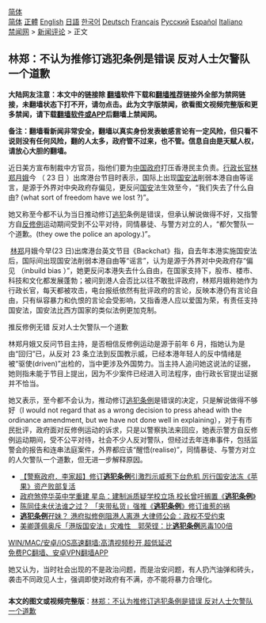  <!-- 面包屑导航 --> <div class="breadcrumb"><!-- GTranslate: https://gtranslate.io/ -->  <div class="switcher notranslate">  <div class="selected">  <a href="#" onclick="return false;"> 简体</a>  </div>  <div class="option">  <a href="https://www.bannedbook.org" onclick="doGTranslate('zh-CN|zh-CN');jQuery('div.switcher div.selected a').html(jQuery(this).html());return false;" title="简体中文" class="nturl selected"> 简体</a>  <a href="https://www.bannedbook.org/zh-tw/" onclick="doGTranslate('zh-CN|zh-TW');jQuery('div.switcher div.selected a').html(jQuery(this).html());return false;" title="繁體中文" class="nturl"> 正體</a>  <a href="https://www.bannedbook.org/en/" onclick="doGTranslate('zh-CN|en');jQuery('div.switcher div.selected a').html(jQuery(this).html());return false;" title="English" class="nturl"> English</a>  <a href="https://www.bannedbook.org/ja/" onclick="doGTranslate('zh-CN|ja');jQuery('div.switcher div.selected a').html(jQuery(this).html());return false;" title="日本語" class="nturl"> 日語</a>  <a href="https://www.bannedbook.org/ko/" onclick="doGTranslate('zh-CN|ko');jQuery('div.switcher div.selected a').html(jQuery(this).html());return false;" title="한국어" class="nturl"> 한국어</a>  <a href="https://www.bannedbook.org/de/" onclick="doGTranslate('zh-CN|de');jQuery('div.switcher div.selected a').html(jQuery(this).html());return false;" title="Deutsch" class="nturl"> Deutsch</a>  <a href="https://www.bannedbook.org/fr/" onclick="doGTranslate('zh-CN|fr');jQuery('div.switcher div.selected a').html(jQuery(this).html());return false;" title="Français" class="nturl"> Français</a>  <a href="https://www.bannedbook.org/ru/" onclick="doGTranslate('zh-CN|ru');jQuery('div.switcher div.selected a').html(jQuery(this).html());return false;" title="Русский" class="nturl"> Русский</a>  <a href="https://www.bannedbook.org/es/" onclick="doGTranslate('zh-CN|es');jQuery('div.switcher div.selected a').html(jQuery(this).html());return false;" title="Español" class="nturl"> Español</a>  <a href="https://www.bannedbook.org/it/" onclick="doGTranslate('zh-CN|it');jQuery('div.switcher div.selected a').html(jQuery(this).html());return false;" title="Italiano" class="nturl"> Italiano</a>  </div>  </div>      <div class='breadcrumb-sub'><!-- Breadcrumb NavXT 6.3.0 --> <a href="https://www.bannedbook.org/" class="home">禁闻网</a> &gt; <a href="https://www.bannedbook.org/bnews/comments/" class="category">新闻评论</a> &gt; 正文</div></div><h2>林郑：不认为推修订逃犯条例是错误 反对人士欠警队一个道歉</h2> <p class="notice"><b>大陆网友注意：本文中的链接除 <a href="https://github.com/bannedbook/fanqiang" >翻墙</a>软件下载和<a href="https://github.com/killgcd/justmysocks/blob/master/README.md">翻墙推荐</a>链接外全部为禁网链接，未翻墙状态下打不开，请勿点击。此为文字版禁闻，欲看图文视频完整版和更多禁闻，请下载<a href="https://github.com/bannedbook/fanqiang">翻墙软件或APP</a>后翻墙上禁闻网。</p><p>备注：翻墙看新闻非常安全，翻墙以真实身份发表敏感言论有一定风险，但只看不说则没有任何风险，翻的人太多，政府管不过来，也不管。信息自由是天赋人权，请放心大胆的翻墙。</b></p>  <div class="entry">  <p>近日美方宣布制裁中方官员，指他们要为<span class='wp_keywordlink_affiliate'><a href="https://www.bannedbook.org/" title="中国" target="_blank">中国</a></span><a href="https://www.bannedbook.org/bnews/tag/%e6%94%bf%e5%ba%9c/" class="st_tag internal_tag" rel="tag" title="标签 政府 下的日志">政府</a>打压香港民主负责。<a href="https://www.bannedbook.org/bnews/tag/%e8%a1%8c%e6%94%bf%e9%95%bf%e5%ae%98/" class="st_tag internal_tag" rel="tag" title="标签 行政长官 下的日志">行政长官</a><a href="https://www.bannedbook.org/bnews/tag/%e6%9e%97%e9%83%91%e6%9c%88%e5%a8%a5/" class="st_tag internal_tag" rel="tag" title="标签 林郑月娥 下的日志">林郑月娥</a>今 （ 23 日 ）出席港台节目时表示，国际上出现<a href="https://www.bannedbook.org/bnews/tag/%e5%9b%bd%e5%ae%89%e6%b3%95/" class="st_tag internal_tag" rel="tag" title="标签 国安法 下的日志">国安法</a>削弱本港自由等谣言，是源于外界对中央政府存偏见，更反问<a href="https://www.bannedbook.org/bnews/tag/%E5%9B%BD%E5%AE%89/" class="st_tag internal_tag" rel="tag" title="标签 国安 下的日志">国安</a>法生效至今，“我们失去了什么自由? (what sort of freedom have we lost ?)”。</p> <p>她又称至今都不认为当日推动修订<a href="https://www.bannedbook.org/bnews/tag/%e9%80%83%e7%8a%af/" class="st_tag internal_tag" rel="tag" title="标签 逃犯 下的日志">逃犯</a>条例是错误，但承认解说做得不好，又指警方自<a href="https://www.bannedbook.org/bnews/tag/%E5%8F%8D%E4%BF%AE%E4%BE%8B/" class="st_tag internal_tag" rel="tag" title="标签 反修例 下的日志">反修例</a>运动期间受到不公平对待，同情暴徒、与警方对立的人，“都欠警队一个道歉。(they owe the police an apology.)”。</p>  <p> <a href="https://www.bannedbook.org/bnews/tag/%E6%9E%97%E9%83%91/" class="st_tag internal_tag" rel="tag" title="标签 林郑 下的日志">林郑</a>月娥今早(23 日)出席港台英文节目《Backchat》指，自去年本港实施国安法后，国际间出现国安法削弱本港自由等“谣言”，认为是源于外界对中央政府存“偏见 （inbuild bias ）”，她更反问本港失去什么自由，在国家支持下，股市、楼市、科技和文化都发展蓬勃；被问到港人会否比以往不敢批评政府，林郑月娥称她作为行政长官，每天都被攻击，电台报纸依然有批评政府的言论，反映本港仍有言论自由，只有纵容暴力和仇恨的言论会受影响，又指香港人应以爱国为荣，有责任支持国安法，国安法比西方国家的类似法例更加克制。</p> <p>推反修例无错 反对人士欠警队一个道歉</p>  <p>林郑月娥又反问节目主持，是否相信反修例运动是源于前年 6 月，指她认为是由“回归”已，从反对 23 条立法到反国教示威，已经本港年轻人的反中情绪是被“驱使(driven)”出检的，当中更涉及外国势力。当主持人追问她这说法的证据，她则指未能于节目上提出，因为不少案件已经进入司法程序，由行政长官提出证据并不恰当。</p> <p>她又表示，至今都不会认为，推动修订<a href="https://www.bannedbook.org/bnews/tag/%E9%80%83%E7%8A%AF%E6%9D%A1%E4%BE%8B/" class="st_tag internal_tag" rel="tag" title="标签 逃犯条例 下的日志">逃犯条例</a>是错误的决定，只是解说做得不够好（I would not regard that as a wrong decision to press ahead with the ordinance amendment, but we have not done well in explaining），对于有市民批评，政府面对反修例运动的诉求，只是以警察执法来回应，她表示警方自反修例运动期间，受不公平对待，社会不少人反对警队，但经过去年连串事件，包括监警会的报告和连串法庭案件，外界都应该“醒悟(realise)”，同情暴徒、与警方对立的人欠警队一个道歉，但无进一步解释原因。 </p>  <ul class='op-related-articles' title='相关阅读'> <li><a href='https://www.bannedbook.org/bnews/comments/20210626/1574980.html' target='_blank'>【警察政府．李家超】修订<b>逃犯条例</b>引激烈示威惹下台危机 厉行国安法冻《苹果》资产败部复活</a></li> <li><a href='https://www.bannedbook.org/bnews/comments/20210519/1549608.html' target='_blank'>政府煞停华英中学重建 星岛：建制派质疑学校立场 校长曾吁搁置《<b>逃犯条例</b>》</a></li> <li><a href='https://www.bannedbook.org/bnews/headline/20210217/1488498.html' target='_blank'>陈同佳未伏法谁之过？ 「夹带私货」强推《<b>逃犯条例</b>》修订谁惹的祸</a></li> <li><a href='https://www.bannedbook.org/bnews/headline/20210213/1486444.html' target='_blank'><b>逃犯条例</b>孖妹？ 港府拟修例阻港人离港 大律师公会：政权不受约束</a></li> <li><a href='https://www.bannedbook.org/bnews/headline/20200523/1332899.html' target='_blank'>美卿蓬佩奥斥「港版国安法」灾难性　郭荣铿：比<b>逃犯条例</b>恶毒100倍</a></li> </ul> <p class="texttj"> <a href="https://github.com/bannedbook/fanqiang/wiki/V2ray%E6%9C%BA%E5%9C%BA" target="_blank">WIN/MAC/安卓/iOS高速翻墙:高清视频秒开,超低延迟</a><br/> <a href="https://github.com/bannedbook/fanqiang/wiki/%E7%A6%81%E9%97%BB%E7%BD%91%E5%AE%89%E5%8D%93%E7%BF%BB%E5%A2%99%E6%96%B0%E9%97%BBAPP" target="_blank">免费PC翻墙、安卓VPN翻墙APP</a></p><p>她又认为，当时社会出现的不是政治问题，而是治安问题，有人扔汽油弹和砖头，袭击不同政见人士，强调即使对政府有不满，亦不能将暴力合理化。</p> <a name='sharetosocial'></a>  <div style="margin-bottom:5px;padding-bottom:5px;clear:both"> <div id="archive-pix-1" class="banner-ads"> <!-- AuctionX Display platform tag START --> <div id="26318x728x90x621x_ADSLOT2" clicktrack="%%CLICK_URL_ESC%%"></div> <!-- AuctionX Display platform tag END --> </div> <div id="archive-pix-2" class="banner-ads"> <!-- AuctionX Display platform tag START --> <div id="26315x300x250x621x_ADSLOT2" clicktrack="%%CLICK_URL_ESC%%"></div> <!-- AuctionX Display platform tag END --> </div> </div>  <div id="archive-pix-1" class="banner-ads"> <!-- AuctionX Display platform tag START --> <div id="26318x728x90x621x_ADSLOT3" clicktrack="%%CLICK_URL_ESC%%"></div> <!-- AuctionX Display platform tag END --> </div> <div><b>本文的图文或视频完整版</b>：<a href='https://www.bannedbook.org/bnews/comments/20210723/1592716.html'>林郑：不认为推修订逃犯条例是错误 反对人士欠警队一个道歉</a></div>  </div><!--END ENTRY--> 